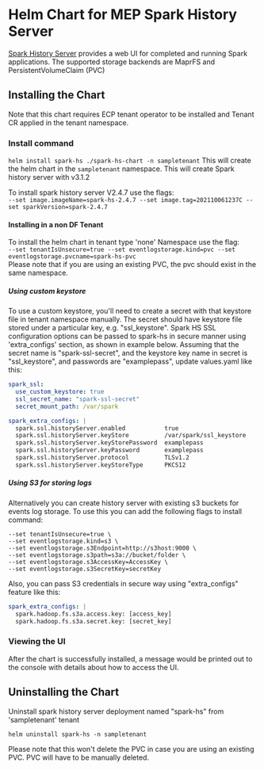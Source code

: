 # Helm Chart for MEP Spark History Server

[Spark History Server](https://spark.apache.org/docs/latest/monitoring.html#viewing-after-the-fact) provides a web UI for completed and running Spark applications. The supported storage backends are MaprFS and PersistentVolumeClaim (PVC)

## Installing the Chart

Note that this chart requires ECP tenant operator to be installed and Tenant CR applied in the tenant namespace.

### Install command
`helm install spark-hs ./spark-hs-chart -n sampletenant`
This will create the helm chart in the `sampletenant` namespace.  This will create Spark history server with v3.1.2  

To install spark history server V2.4.7 use the flags: <br>
`--set image.imageName=spark-hs-2.4.7 --set image.tag=202110061237C --set sparkVersion=spark-2.4.7`

#### Installing in a non DF Tenant
To install the helm chart in tenant type 'none' Namespace use the flag:  
`--set tenantIsUnsecure=true --set eventlogstorage.kind=pvc --set eventlogstorage.pvcname=spark-hs-pvc`  
Please note that if you are using an existing PVC, the pvc should exist in the same namespace.

##### Using custom keystore
To use a custom keystore, you'll need to create a secret with that keystore file in tenant namespace manually.
The secret should have keystore file stored under a particular key, e.g. "ssl_keystore".
Spark HS SSL configuration options can be passed to spark-hs in secure manner using 'extra_configs' section, 
as shown in example below. Assuming that the secret name is "spark-ssl-secret", and the keystore key name in secret is 
"ssl_keystore", and passwords are "examplepass", update values.yaml like this:
```yaml
spark_ssl:
  use_custom_keystore: true
  ssl_secret_name: "spark-ssl-secret"
  secret_mount_path: /var/spark

spark_extra_configs: |
  spark.ssl.historyServer.enabled           true
  spark.ssl.historyServer.keyStore          /var/spark/ssl_keystore
  spark.ssl.historyServer.keyStorePassword  examplepass
  spark.ssl.historyServer.keyPassword       examplepass
  spark.ssl.historyServer.protocol          TLSv1.2
  spark.ssl.historyServer.keyStoreType      PKCS12
```

##### Using S3 for storing logs
Alternatively you can create history server with existing s3 buckets for events log storage. To use this you can add the following flags to install command:
```
--set tenantIsUnsecure=true \
--set eventlogstorage.kind=s3 \
--set eventlogstorage.s3Endpoint=http://s3host:9000 \
--set eventlogstorage.s3path=s3a://bucket/folder \
--set eventlogstorage.s3AccessKey=AccessKey \
--set eventlogstorage.s3SecretKey=secretKey
```
Also, you can pass S3 credentials in secure way using "extra_configs" feature like this:
```yaml
spark_extra_configs: |
  spark.hadoop.fs.s3a.access.key: [access_key]
  spark.hadoop.fs.s3a.secret.key: [secret_key]
```

### Viewing the UI
After the chart is successfully installed, a message would be printed out to the console with details about how to access the UI.

## Uninstalling the Chart
Uninstall spark history server deployment named "spark-hs" from 'sampletenant' tenant
```
helm uninstall spark-hs -n sampletenant
```
Please note that this won't delete the PVC in case you are using an existing PVC. PVC will have to be manually deleted.
